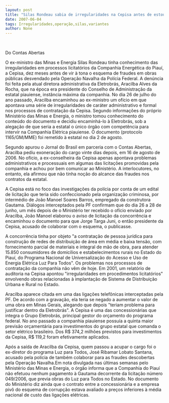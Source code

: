 ```yaml
---
layout: post
title: "Silas Rondeau sabia de irregularidades na Cepisa antes de estourar operação Navalha"
date: 2007-06-04
tags: Irregularidades,operação,silas,variantes
author: None
---
```


&nbsp;


Do Contas Abertas

O ex-ministro das Minas e Energia Silas Rondeau tinha conhecimento das irregularidades em processos licitat&oacute;rios da Companhia Energ&eacute;tica do Piau&iacute;, a Cepisa, dez meses antes de vir &agrave; tona o esquema de fraudes em obras p&uacute;blicas desvendado pela Opera&ccedil;&atilde;o Navalha da Pol&iacute;cia Federal. A den&uacute;ncia foi feita pela atual diretora administrativa da Eletrobr&aacute;s, Aracilba Alves da Rocha, que na &eacute;poca era presidente do Conselho de Administra&ccedil;&atilde;o da estatal piauiense, inst&acirc;ncia m&aacute;xima da companhia.
No dia 26 de julho do ano passado, Aracilba encaminhou ao ex-ministro um of&iacute;cio em que apontava uma s&eacute;rie de irregularidades de car&aacute;ter administrativo e formal nos processos de contrata&ccedil;&atilde;o da Cepisa. Segundo informa&ccedil;&otilde;es do pr&oacute;prio Minist&eacute;rio das Minas e Energia, o ministro tomou conhecimento do conte&uacute;do do documento e decidiu encaminh&aacute;-lo &agrave; Eletrobr&aacute;s, sob a alega&ccedil;&atilde;o de que seria a estatal o &uacute;nico &oacute;rg&atilde;o com compet&ecirc;ncia para intervir na Companhia El&eacute;trica piauiense. O documento (protocolo 1165/GM/MME) foi remetido &agrave; estatal no dia 2 de agosto. 

Segundo apurou o Jornal do Brasil em parceria com o Contas Abertas, Aracilba pediu exonera&ccedil;&atilde;o do cargo vinte dias depois, em 16 de agosto de 2006. No of&iacute;cio, a ex-conselheira da Cepisa apenas apontava problemas administrativos e processuais em algumas das licita&ccedil;&otilde;es promovidas pela companhia e achou por bem comunicar ao Minist&eacute;rio. A interlocutores, no entanto, ela afirmou que n&atilde;o tinha no&ccedil;&atilde;o do alcance das fraudes nos contratos da estatal. 

A Cepisa est&aacute; no foco das investiga&ccedil;&otilde;es da pol&iacute;cia por conta de um edital de licita&ccedil;&atilde;o que teria sido confeccionado pela organiza&ccedil;&atilde;o criminosa, por interm&eacute;dio de Jo&atilde;o Manoel Soares Barros, empregado da construtora Gautama. Di&aacute;logos interceptados pela PF confirmam que do dia 26 a 28 de junho, um m&ecirc;s depois de o Minist&eacute;rio ter recebido o of&iacute;cio enviado por Aracilba, Jo&atilde;o Manoel elaborou o aviso de licita&ccedil;&atilde;o da concorr&ecirc;ncia e encaminhou o documento para que Jorge Targa Juni, o ent&atilde;o presidente da Cepisa, acusado de colaborar com o esquema, o publicasse.

A concorr&ecirc;ncia tinha por objeto &quot;a contrata&ccedil;&atilde;o de pessoa jur&iacute;dica para constru&ccedil;&atilde;o de redes de distribui&ccedil;&atilde;o de &aacute;rea em m&eacute;dia e baixa tens&atilde;o, com fornecimento parcial de materiais e integral de m&atilde;o de obra, para atender 15.850 consumidores de domic&iacute;lios e estabelecimentos rurais no Estado do Piau&iacute;, do Programa Nacional de Universaliza&ccedil;&atilde;o do Acesso e Uso de Energia El&eacute;trica Luz Para Todos&quot;. Os problemas nos processos de contrata&ccedil;&atilde;o da companhia n&atilde;o v&ecirc;m de hoje. Em 2001, um relat&oacute;rio de auditoria na Cepisa apontou &quot;irregularidades em procedimentos licitat&oacute;rios&quot; envolvendo obras relacionadas &agrave; implanta&ccedil;&atilde;o de Sistema de Distribui&ccedil;&atilde;o Urbana e Rural no Estado.

Aracilba aparece citada em uma das liga&ccedil;&otilde;es telef&ocirc;nicas interceptadas pela PF. De acordo com a grava&ccedil;&atilde;o, ela teria se negado a aumentar o valor de uma obra em Minas Gerais, alegando que depois &quot;teriam problema para justificar dentro da Eletrobr&aacute;s&quot;. A Cepisa &eacute; uma das concession&aacute;rias que integra o Grupo Eletrobr&aacute;s, principal gestor do or&ccedil;amento do programa federal. No ano passado a companhia piauiense possu&iacute;a a quinta maior previs&atilde;o or&ccedil;ament&aacute;ria para investimentos do grupo estatal que comanda o setor el&eacute;trico brasileiro. Dos R$ 374,2 milh&otilde;es previstos para investimentos da Cepisa, R$ 119,2 foram efetivamente aplicados.

Ap&oacute;s a sa&iacute;da de Aracilba da Cepisa, quem passou a acupar o cargo foi o ex-diretor do programa Luz para Todos, Jos&eacute; Ribamar Lobato Santana, acusado pela pol&iacute;cia de tamb&eacute;m colaborar para as fraudes descobertas pela Opera&ccedil;&atilde;o Navalha.Em nota divulgada nas &uacute;ltimas semanas pelo Minist&eacute;rio das Minas e Energia, o &oacute;rg&atilde;o informa que a Companhia do Piau&iacute; n&atilde;o efetuou nenhum pagamento &agrave; Gautama decorrente da licita&ccedil;&atilde;o n&uacute;mero 049/2006, que previa obras do Luz para Todos no Estado. No documento do Minist&eacute;rio diz ainda que o contrato entre a concession&aacute;ria e a empresa piv&ocirc; do esquema de corrup&ccedil;&atilde;o estava avaliado a pre&ccedil;os inferiores &agrave; m&eacute;dia nacional de custo das liga&ccedil;&otilde;es el&eacute;tricas. 